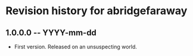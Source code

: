 # Revision history for abridgefaraway

## 1.0.0.0  -- YYYY-mm-dd

* First version. Released on an unsuspecting world.
